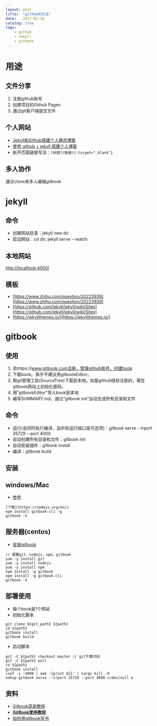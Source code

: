 ```yaml
---
layout: post
title:  "github的玩法"
date:   2017-02-18
catalog: true
tags:
    - github
    - Jekyll
    - gitbook
---
```


# 用途
## 文件分享
1. 注册github账号
2. 创建项目的Github Pages
3. 通过git客户端提交文件

## 个人网站
- [Jekyll和Github搭建个人静态博客](http://pwnny.cn/original/2016/06/26/MakeBlog.html)
- [使用 github + jekyll 搭建个人博客](http://www.cnblogs.com/wangfupeng1988/p/5702324.html)
- 新开页面链接写法：```[标题](链接){:target="_blank"}```

## 多人协作
通过clone来多人编辑gitbook

# jekyll

## 命令
- 创建网站目录：jekyll new dir
- 启动网站：cd dir; jekyll serve --watch

## 本地网站
[http://localhost:4000/](http://localhost:4000/)

## 模板
- [https://www.zhihu.com/question/20223939](https://www.zhihu.com/question/20223939)
- [https://github.com/jekyll/jekyll/wiki/Sites](https://github.com/jekyll/jekyll/wiki/Sites)
- [https://jekyllthemes.io/](https://jekyllthemes.io/)


# gitbook
## 使用
1. 去https://www.gitbook.com注册，管理github账号，创建book
1. 下载book。熟手不建议用gitbookEditor。
  1. 用git管理工具(SourceTree)下载到本地。如是github授权注册的，需在gitbook网站上初始化密码。
  1. 用"gitbookEditor"导入book到本地
1. 编写SUMMARY.md，通过“gitbook init”自动生成所有目录和文件

## 命令
- 运行(会同时执行编译，监听和运行端口是可选项)：gitbook serve --lrport 35729 --port 4000
- 自动创建所有目录和文件：gitbook init
- 自动安装插件：gitbook install
- 编译：gitbook build

## 安装
## windows/Mac
* [参考](https://www.cnblogs.com/Lam7/p/6109872.html)
```
[下载](https://nodejs.org/en/)
npm install gitbook-cli -g
gitbook -V
```

## 服务器(centos)
* [安装gitbook](http://www.jianshu.com/p/4ddfe52a27e4)
```
// 需要git，nodejs，npm，gitbook
yum -y install git
yum -y install nodejs
yum -y install npm
npm install -g gitbook
npm install -g gitbook-cli
gitbook -V
```

## 部署使用
* 每个book是1个网站
* 初始化脚本
```
git clone ${git_path} ${path}
cd ${path}
gitbook install
gitbook build
```
* 启动脚本
```
git -C ${path} checkout master // git下载代码
git -C ${path} pull
cd ${path}
gitbook install
lsof -i :4000 | awk '{print $2}' | xargs kill -9
nohup gitbook serve --lrport 35729 --port 4000 >/dev/null &
```

## 资料
- [Gitbook简易教程](https://segmentfault.com/a/1190000005859901)
- **[GitBook使用教程](http://gitbook.zhangjikai.com/)**
- [如何用gitbook写书](http://blog.csdn.net/maray/article/details/50067821)
